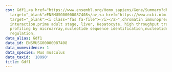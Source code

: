 ```yaml
---
csv: Gdf1,<a href="https://www.ensembl.org/Homo_sapiens/Gene/Summary?db=core;g=ENSMUSG00000087408"
  target="_blank">ENSMUSG00000087408</a>,<a href="https://www.ncbi.nlm.nih.gov/pubmed/23834426"
  target="_blank"><i class="fas fa-file"></i></a>",chromatin immunoprecipitation assay,direct
  interaction,prime adult stage, liver, Hepatocyte, high throughput transcription
  profiling by microarray,nucleotide sequence identification,nucleotide sequence identification,transcriptional
  regulation,
data_alias: Gdf1
data_id: ENSMUSG00000087408
data_numevidence: 1
data_species: Mus musculus
data_taxid: '10090'
title: Gdf1
---
```

